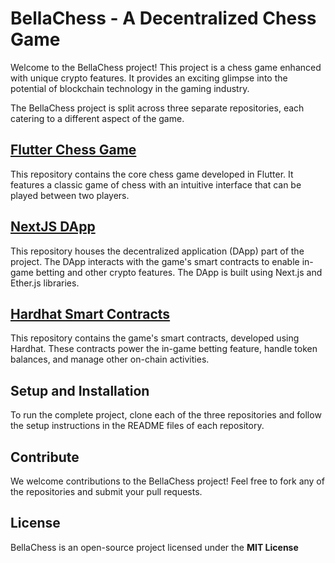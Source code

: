 # BellaChess - A Decentralized Chess Game 

Welcome to the BellaChess project! This project is a chess game enhanced with unique crypto features. It provides an exciting glimpse into the potential of blockchain technology in the gaming industry. 

The BellaChess project is split across three separate repositories, each catering to a different aspect of the game.

## [Flutter Chess Game](https://github.com/MaxSmile/BellaChess)

This repository contains the core chess game developed in Flutter. It features a classic game of chess with an intuitive interface that can be played between two players. 

## [NextJS DApp](https://github.com/MaxSmile/BellaChessDApp)

This repository houses the decentralized application (DApp) part of the project. The DApp interacts with the game's smart contracts to enable in-game betting and other crypto features. The DApp is built using Next.js and Ether.js libraries.

## [Hardhat Smart Contracts](https://github.com/MaxSmile/BellaChessContracts)

This repository contains the game's smart contracts, developed using Hardhat. These contracts power the in-game betting feature, handle token balances, and manage other on-chain activities. 

## Setup and Installation 

To run the complete project, clone each of the three repositories and follow the setup instructions in the README files of each repository.

## Contribute

We welcome contributions to the BellaChess project! Feel free to fork any of the repositories and submit your pull requests.

## License 

BellaChess is an open-source project licensed under the **MIT License** 
